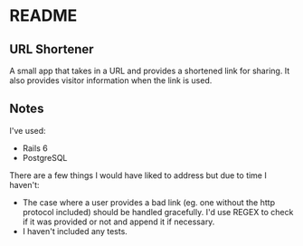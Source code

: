 # README
## URL Shortener

A small app that takes in a URL and provides a shortened link for sharing. It also provides visitor information when the link is used.

## Notes

I've used:
  - Rails 6
  - PostgreSQL

There are a few things I would have liked to address but due to time I haven't:
  - The case where a user provides a bad link (eg. one without the http protocol included) should be handled gracefully. I'd use REGEX to check if it was provided or not and append it if necessary.
  - I haven't included any tests.